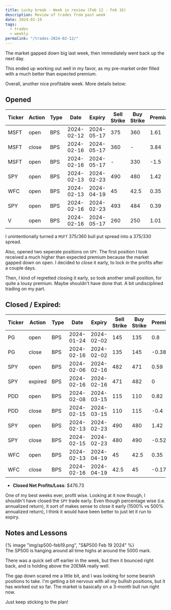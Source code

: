 ```yaml
---
title: Lucky break - Week in review (Feb 12 - Feb 16)
description: Review of trades from past week
date: 2024-02-19
tags:
  - trades
  - weekly
permalink: "/trades-2024-02-12/"
---
```


The market gapped down big last week, then immediately went back up the next day.

This ended up working out well in my favor, as my pre-market order filled with a much better than expected premium.

Overall, another nice profitable week.  More details below:

## Opened

<div class="trade-table weekly full-width">

|**Ticker**|**Action**|**Type**|**Date**|**Expiry**|**Sell Strike**|**Buy Strike**|**Premium**|**Qty**|**Fee**|**Net**|
|---|---|---|---|---|---|---|---|---|---|---|
|MSFT|open|BPS|2024-02-12|2024-05-17|375|360|1.61|1|1.26|159.74|
|MSFT|close|BPS|2024-02-16|2024-05-17|360|-|3.84|1|0.7|383.3|
|MSFT|open|BPS|2024-02-16|2024-05-17|-|330|-1.5|1|0.7|-150.7|
|SPY|open|BPS|2024-02-13|2024-02-23|490|480|1.42|2|3.12|280.88|
|WFC|open|BPS|2024-02-13|2024-04-19|45|42.5|0.35|4|2.23|137.77|
|SPY|open|BPS|2024-02-16|2024-02-23|493|484|0.39|1|3.08|35.92|
|V|open|BPS|2024-02-16|2024-05-17|260|250|1.01|2|1.11|200.89|


</div>

I unintentionally turned a `MSFT` 375/360 bull put spread into a 375/330 spread.

Also, opened two seperate positions on `SPY`.  The first position I took received a much higher than expected premium because the market gapped down on open.  I decided to close it early, to lock in the profits after a couple days.

Then, I kind of regretted closing it early, so took another small position, for quite a lousy premium.  Maybe shouldn't have done that.  A bit undisciplined trading on my part.


## Closed / Expired:

<div class = "trade-table monthly full-width">

|**Ticker**|**Action**|**Type**|**Date**|**Expiry**|**Sell Strike**|**Buy Strike**|**Premium**|**Qty**|**Fee**|**Net**|**Profit/Loss**|
|---|---|---|---|---|---|---|---|---|---|---|---|
|PG|open|BPS|2024-01-24|2024-02-02|145|135|0.8|1|1.26|78.74|$38.64|
|PG|close|BPS|2024-02-16|2024-02-02|135|145|-0.38|1|2.1|-40.1|
|SPY|open|BPS|2024-02-06|2024-02-16|482|471|0.59|2|2.2|115.8|$115.80|
|SPY|expired|BPS|2024-02-16|2024-02-16|471|482|0|2|0|0|
|PDD|open|BPS|2024-02-08|2024-03-15|115|110|0.82|2|1.39|162.61|$81.22|
|PDD|close|BPS|2024-02-15|2024-03-15|110|115|-0.4|2|1.39|-81.39|
|SPY|open|BPS|2024-02-13|2024-02-23|490|480|1.42|2|3.12|280.88|$174.09|
|SPY|close|BPS|2024-02-15|2024-02-23|480|490|-0.52|2|2.79|-106.79|
|WFC|open|BPS|2024-02-13|2024-04-19|45|42.5|0.35|4|2.23|137.77|$66.98|
|WFC|close|BPS|2024-02-16|2024-04-19|42.5|45|-0.17|4|2.79|-70.79|

</div>

- **Closed Net Profits/Loss**: $476.73

One of my best weeks ever, profit wise.  Looking at it now though, I shouldn't have closed the `SPY` trade early.  Even though percentage wise (i.e. annualized return), it sort of makes sense to close it early (1500% vs 500% annualized return), I think it would have been better to just let it run to expiry.

## Notes and Lessons
<div class = "trade-table monthly full-width">
{% image "img/sp500-feb19.png", "S&P500 Feb 19 2024" %}
</div>
The SP500 is hanging around all time highs at around the 5000 mark.  

There was a quick sell off earlier in the week, but then it bounced right back, and is holding above the 20EMA really well.

The gap down scared me a little bit, and I was looking for some bearish positions to take.  I'm getting a bit nervous with all my bullish positions, but it has worked out so far.  The market is basically on a 3-month bull run right now.

Just keep sticking to the plan!